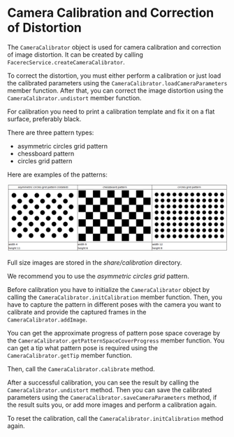 # Camera Calibration and Correction of Distortion

The `CameraCalibrator` object is used for camera calibration and correction of image distortion. It can be created by calling `FacerecService.createCameraCalibrator`. 

To correct the distortion, you must either perform a calibration or just load the calibrated parameters using the `CameraCalibrator.loadCameraParameters` member function. After that, you can correct the image distortion using the `CameraCalibrator.undistort` member function.

For calibration you need to print a calibration template and fix it on a flat surface, preferably black.

There are three pattern types:

* asymmetric circles grid pattern
* chessboard pattern
* circles grid pattern

Here are examples of the patterns:

<p align="center">
<img width="900" src="../img/calibration_patterns.png"><br>
</p>

Full size images are stored in the *share/calibration* directory.

We recommend you to use the *asymmetric circles grid* pattern.

Before calibration you have to initialize the `CameraCalibrator` object by calling the `CameraCalibrator.initCalibration` member function. Then, you have to capture the pattern in different poses with the camera you want to calibrate and provide the captured frames in the `CameraCalibrator.addImage`. 

You can get the approximate progress of pattern pose space coverage by the `CameraCalibrator.getPatternSpaceCoverProgress` member function. You can get a tip what pattern pose is required using the `CameraCalibrator.getTip` member function. 

Then, call the `CameraCalibrator.calibrate` method.

After a successful calibration, you can see the result by calling the `CameraCalibrator.undistort` method. Then you can save the calibrated parameters using the `CameraCalibrator.saveCameraParameters` method, if the result suits you, or add more images and perform a calibration again.

To reset the calibration, call the `CameraCalibrator.initCalibration` method again.
